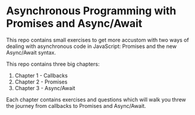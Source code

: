 # Asynchronous Programming with Promises and Async/Await

This repo contains small exercises to get more accustom with two ways of dealing with asynchronous code in JavaScript: Promises and the new Async/Await syntax.

This repo contains three big chapters:

1. Chapter 1 - Callbacks
2. Chapter 2 - Promises
3. Chapter 3 - Async/Await

Each chapter contains exercises and questions which will walk you threw the journey from callbacks to Promises and Async/Await.


